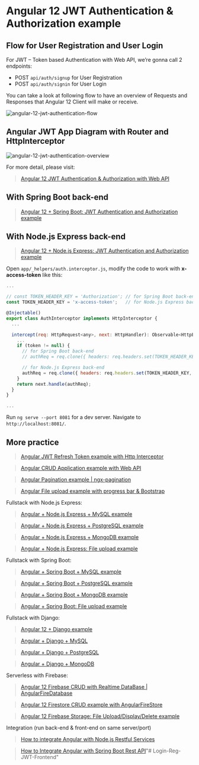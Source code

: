 # Angular 12 JWT Authentication & Authorization example

## Flow for User Registration and User Login
For JWT – Token based Authentication with Web API, we’re gonna call 2 endpoints:
- POST `api/auth/signup` for User Registration
- POST `api/auth/signin` for User Login

You can take a look at following flow to have an overview of Requests and Responses that Angular 12 Client will make or receive.

![angular-12-jwt-authentication-flow](angular-12-jwt-authentication-flow.png)

## Angular JWT App Diagram with Router and HttpInterceptor
![angular-12-jwt-authentication-overview](angular-12-jwt-authentication-overview.png)

For more detail, please visit:
> [Angular 12 JWT Authentication & Authorization with Web API](https://bezkoder.com/angular-12-jwt-auth/)

## With Spring Boot back-end

> [Angular 12 + Spring Boot: JWT Authentication and Authorization example](https://bezkoder.com/angular-12-spring-boot-jwt-auth/)

## With Node.js Express back-end

> [Angular 12 + Node.js Express: JWT Authentication and Authorization example](https://bezkoder.com/node-js-angular-12-jwt-auth/)

Open `app/_helpers/auth.interceptor.js`, modify the code to work with **x-access-token** like this:
```js
...

// const TOKEN_HEADER_KEY = 'Authorization'; // for Spring Boot back-end
const TOKEN_HEADER_KEY = 'x-access-token';   // for Node.js Express back-end

@Injectable()
export class AuthInterceptor implements HttpInterceptor {
  ...

  intercept(req: HttpRequest<any>, next: HttpHandler): Observable<HttpEvent<any>> {
    ...
    if (token != null) {
      // for Spring Boot back-end
      // authReq = req.clone({ headers: req.headers.set(TOKEN_HEADER_KEY, 'Bearer ' + token) });

      // for Node.js Express back-end
      authReq = req.clone({ headers: req.headers.set(TOKEN_HEADER_KEY, token) });
    }
    return next.handle(authReq);
  }
}

...
```

Run `ng serve --port 8081` for a dev server. Navigate to `http://localhost:8081/`.

## More practice
> [Angular JWT Refresh Token example with Http Interceptor](https://www.bezkoder.com/angular-12-refresh-token/)

> [Angular CRUD Application example with Web API](https://bezkoder.com/angular-12-crud-app/)

> [Angular Pagination example | ngx-pagination](https://bezkoder.com/angular-12-pagination-ngx/)

> [Angular File upload example with progress bar & Bootstrap](https://bezkoder.com/angular-12-file-upload/)

Fullstack with Node.js Express:
> [Angular + Node.js Express + MySQL example](https://bezkoder.com/angular-12-node-js-express-mysql/)

> [Angular + Node.js Express + PostgreSQL example](https://bezkoder.com/angular-12-node-js-express-postgresql/)

> [Angular + Node.js Express + MongoDB example](https://bezkoder.com/angular-12-mongodb-node-js-express/)

> [Angular + Node.js Express: File upload example](https://bezkoder.com/angular-12-node-js-file-upload/)

Fullstack with Spring Boot:
> [Angular + Spring Boot + MySQL example](https://bezkoder.com/angular-12-spring-boot-mysql/)

> [Angular + Spring Boot + PostgreSQL example](https://bezkoder.com/angular-12-spring-boot-postgresql/)

> [Angular + Spring Boot + MongoDB example](https://bezkoder.com/angular-12-spring-boot-mongodb/)

> [Angular + Spring Boot: File upload example](https://bezkoder.com/angular-12-spring-boot-file-upload/)

Fullstack with Django:
> [Angular 12 + Django example](https://bezkoder.com/django-angular-12-crud-rest-framework/)

> [Angular + Django + MySQL](https://bezkoder.com/django-angular-mysql/)

> [Angular + Django + PostgreSQL](https://bezkoder.com/django-angular-postgresql/)

> [Angular + Django + MongoDB](https://bezkoder.com/django-angular-mongodb/)

Serverless with Firebase:
> [Angular 12 Firebase CRUD with Realtime DataBase | AngularFireDatabase](https://bezkoder.com/angular-12-firebase-crud/)

> [Angular 12 Firestore CRUD example with AngularFireStore](https://bezkoder.com/angular-12-firestore-crud-angularfirestore/)

> [Angular 12 Firebase Storage: File Upload/Display/Delete example](https://bezkoder.com/angular-12-file-upload-firebase-storage/)

Integration (run back-end & front-end on same server/port)
> [How to integrate Angular with Node.js Restful Services](https://bezkoder.com/integrate-angular-12-node-js/)

> [How to Integrate Angular with Spring Boot Rest API](https://bezkoder.com/integrate-angular-12-spring-boot/)"# Login-Reg-JWT-Frontend" 
